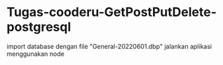 # Tugas-cooderu-GetPostPutDelete-postgresql

import database dengan file "General-20220601.dbp"
jalankan aplikasi menggunakan node
